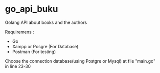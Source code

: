 # go_api_buku
Golang API about books and the authors

Requiremens :
  - Go
  - Xampp or Posgre (For Database)
  - Postman (For testing)

Choose the connection database(using Postgre or Mysql) at file "main.go" in line 23-30
